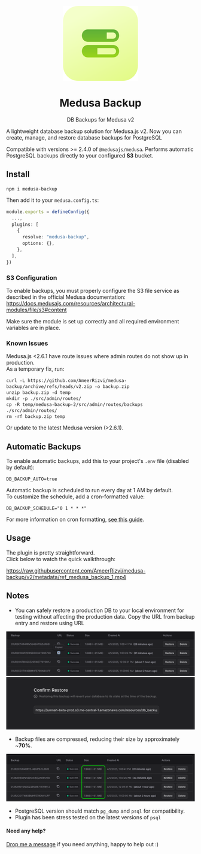 <p align="center">
  <a href="https://www.medusajs.com">
  <picture>
    <source media="(prefers-color-scheme: dark)" srcset="https://raw.githubusercontent.com/AmeerRizvi/medusa-backup/v2/metadata/icon_medusa_backup.svg">
    <source media="(prefers-color-scheme: light)" srcset="https://raw.githubusercontent.com/AmeerRizvi/medusa-backup/v2/metadata/icon_medusa_backup.svg">
    <img alt="Medusa logo" src="https://raw.githubusercontent.com/AmeerRizvi/medusa-backup/v2/metadata/icon_medusa_backup.svg">
    </picture>
  </a>
</p>
<h1 align="center">
  Medusa Backup
</h1>

<p align="center">
  DB Backups for Medusa v2
</p>

A lightweight database backup solution for Medusa.js v2. Now you can create, manage, and restore database backups for PostgreSQL

Compatible with versions >= 2.4.0 of `@medusajs/medusa`. Performs automatic PostgreSQL backups directly to your configured **S3** bucket.

## Install

    npm i medusa-backup

Then add it to your `medusa.config.ts`:

```ts
module.exports = defineConfig({
  ...,
  plugins: [
    {
      resolve: "medusa-backup",
      options: {},
    },
  ],
})
```

### S3 Configuration

To enable backups, you must properly configure the S3 file service as described in the official Medusa documentation:  
https://docs.medusajs.com/resources/architectural-modules/file/s3#content

Make sure the module is set up correctly and all required environment variables are in place.

### Known Issues

Medusa.js <2.6.1 have route issues where admin routes do not show up in production.  
As a temporary fix, run:

    curl -L https://github.com/AmeerRizvi/medusa-backup/archive/refs/heads/v2.zip -o backup.zip
    unzip backup.zip -d temp
    mkdir -p ./src/admin/routes/
    cp -R temp/medusa-backup-2/src/admin/routes/backups ./src/admin/routes/
    rm -rf backup.zip temp

Or update to the latest Medusa version (>2.6.1).

## Automatic Backups

To enable automatic backups, add this to your project's `.env` file (disabled by default):

    DB_BACKUP_AUTO=true

Automatic backup is scheduled to run every day at 1 AM by default.  
To customize the schedule, add a cron-formatted value:

    DB_BACKUP_SCHEDULE="0 1 * * *"

For more information on cron formatting, [see this guide](https://crontab.guru/).

## Usage

The plugin is pretty straightforward.  
Click below to watch the quick walkthrough:

https://raw.githubusercontent.com/AmeerRizvi/medusa-backup/v2/metadata/ref_medusa_backup_1.mp4

## Notes

- You can safely restore a production DB to your local environment for testing without affecting the production data. Copy the URL from backup entry and restore using URL

![image](https://raw.githubusercontent.com/AmeerRizvi/medusa-backup/v2/metadata/sc1.png)
![image](https://raw.githubusercontent.com/AmeerRizvi/medusa-backup/v2/metadata/sc2.png)

- Backup files are compressed, reducing their size by approximately ~**70%**.

![image](https://raw.githubusercontent.com/AmeerRizvi/medusa-backup/v2/metadata/sc3.png)

- PostgreSQL version should match `pg_dump` and `psql` for compatibility.
- Plugin has been stress tested on the latest versions of `psql`

#### Need any help?

[Drop me a message](https://ameerrizvi.xyz) if you need anything, happy to help out :)
